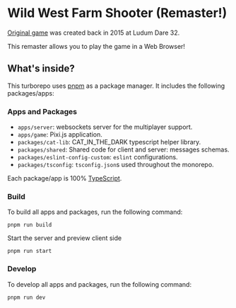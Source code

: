 # Wild West Farm Shooter (Remaster!)

[Original game](https://github.com/cat-in-the-dark/old48_34_game) was created back in 2015 at Ludum Dare 32.

This remaster allows you to play the game in a Web Browser!

## What's inside?

This turborepo uses [pnpm](https://pnpm.io) as a package manager. It includes the following packages/apps:

### Apps and Packages

- `apps/server`: websockets server for the multiplayer support.
- `apps/game`: Pixi.js application.
- `packages/cat-lib`: CAT_IN_THE_DARK typescript helper library.
- `packages/shared`: Shared code for client and server: messages schemas.
- `packages/eslint-config-custom`: `eslint` configurations.
- `packages/tsconfig`: `tsconfig.json`s used throughout the monorepo.

Each package/app is 100% [TypeScript](https://www.typescriptlang.org/).

### Build

To build all apps and packages, run the following command:

```
pnpm run build
```

Start the server and preview client side

```
pnpm run start
```

### Develop

To develop all apps and packages, run the following command:

```
pnpm run dev
```
